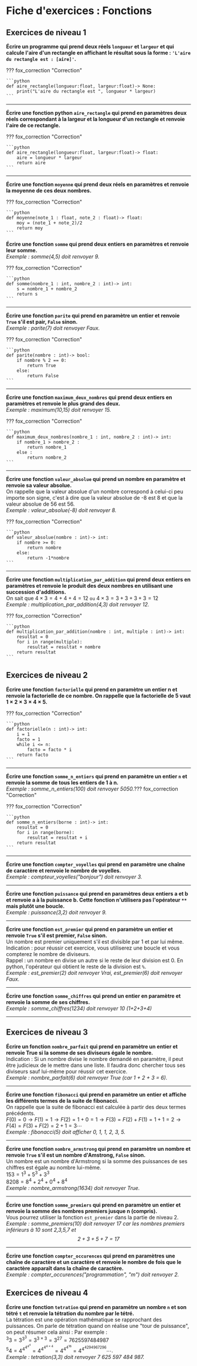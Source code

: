 # Fiche d'exercices : Fonctions

## Exercices de niveau 1

**Écrire un programme qui prend deux réels `longueur` et `largeur` et qui calcule l'aire d'un rectangle en affichant le résultat sous la forme : `'L'aire du rectangle est : [aire]'`.**

??? fox_correction "Correction"

    ```python
    def aire_rectangle(longueur:float, largeur:float)-> None:
        print("L'aire du rectangle est ", longueur * largeur)
    ```

---

**Écrire une fonction python `aire_rectangle` qui prend en paramètres deux réels correspondant à la largeur et la longueur d'un rectangle et renvoie l'aire de ce rectangle.**  

??? fox_correction "Correction"

    ```python
    def aire_rectangle(longueur:float, largeur:float)-> float:
        aire = longueur * largeur
        return aire
    ```

---

**Écrire une fonction `moyenne` qui prend deux réels en paramètres et renvoie la moyenne de ces deux nombres.**

??? fox_correction "Correction"

    ```python
    def moyenne(note_1 : float, note_2 : float)-> float:
        moy = (note_1 + note_2)/2
        return moy
    ```

**Écrire une fonction `somme` qui prend deux entiers en paramètres et renvoie leur somme.**  
*Exemple : somme(4,5) doit renvoyer 9.*  

??? fox_correction "Correction"

    ```python
    def somme(nombre_1 : int, nombre_2 : int)-> int:
        s = nombre_1 + nombre_2
        return s
    ```

---

**Écrire une fonction `parite` qui prend en paramètre un entier et renvoie `True` s'il est pair, `False` sinon.**  
*Exemple : parite(7) doit renvoyer Faux.* 

??? fox_correction "Correction"

    ```python
    def parite(nombre : int)-> bool:
        if nombre % 2 == 0:
            return True
        else:
            return False
    ```

---

**Écrire une fonction `maximum_deux_nombres` qui prend deux entiers en paramètres et renvoie le plus grand des deux.**  
*Exemple : maximum(10,15) doit renvoyer 15.*  

??? fox_correction "Correction"

    ```python
    def maximum_deux_nombres(nombre_1 : int, nombre_2 : int)-> int:
        if nombre_1 > nombre_2 : 
            return nombre_1
        else : 
            return nombre_2
    ```

---

**Écrire une fonction `valeur_absolue` qui prend un nombre en paramètre et renvoie sa valeur absolue.**  
On rappelle que la valeur absolue d'un nombre correspond à celui-ci peu importe son signe, c'est à dire que la valeur absolue de -8 est 8 et que la valeur absolue de 56 est 56.  
*Exemple : valeur_absolue(-8) doit renvoyer 8.*

??? fox_correction "Correction"

    ```python
    def valeur_absolue(nombre : int)-> int:
        if nombre >= 0:
            return nombre
        else:
            return -1*nombre
    ```

---

**Écrire une fonction `multiplication_par_addition` qui prend deux entiers en paramètres et renvoie le produit des deux nombres en utilisant une succession d'additions.**  
On sait que $4\times3 = 4 + 4 + 4 = 12~\texttt{ou}~4\times3 = 3 + 3 + 3 + 3 = 12$  
*Exemple : multiplication_par_addition(4,3) doit renvoyer 12.*

??? fox_correction "Correction"

    ```python
    def multiplication_par_addition(nombre : int, multiple : int)-> int:
        resultat = 0
        for i in range(multiple):
            resultat = resultat + nombre
        return resultat
    ```

## Exercices de niveau 2

**Écrire une fonction `factorielle` qui prend en paramètre un entier n et renvoie la factorielle de ce nombre. On rappelle que la factorielle de 5 vaut $1\times2\times3\times4\times5$.**  

??? fox_correction "Correction"

    ```python
    def factorielle(n : int)-> int:
        i = 1
        facto = 1
        while i <= n:
            facto = facto * i
        return facto
    ```

---

**Écrire une fonction `somme_n_entiers` qui prend en paramètre un entier `n` et renvoie la somme de tous les entiers de 1 à n.**  
*Exemple : somme_n_entiers(100) doit renvoyer 5050.*??? fox_correction "Correction"

??? fox_correction "Correction"

    ```python
    def somme_n_entiers(borne : int)-> int:
        resultat = 0
        for i in range(borne):
            resultat = resultat + i
        return resultat
    ```
---

**Écrire une fonction `compter_voyelles` qui prend en paramètre une chaîne de caractère et renvoie le nombre de voyelles.**  
*Exemple : compteur_voyelles("bonjour") doit renvoyer 3.*

---

**Écrire une fonction `puissance` qui prend en paramètres deux entiers a et b et renvoie a à la puissance b. Cette fonction n'utilisera pas l'opérateur `**` mais plutôt une boucle.**  
*Exemple : puissance(3,2) doit renvoyer 9.*

---

**Écrire une fonction `est_premier` qui prend en paramètre un entier et renvoie `True` s'il est premier, `False` sinon.**  
Un nombre est premier uniquement s'il est divisible par 1 et par lui même.  
Indication : pour réussir cet exercice, vous utiliserez une boucle et vous compterez le nombre de diviseurs.  
Rappel : un nombre en divise un autre si le reste de leur division est 0. En python, l'opérateur qui obtient le reste de la division est `%`.  
*Exemple : est_premier(2) doit renvoyer Vrai, est_premier(6) doit renvoyer Faux.*  

---

**Écrire une fonction `somme_chiffres` qui prend un entier en paramètre et renvoie la somme de ses chiffres.**  
*Exemple : somme_chiffres(1234) doit renvoyer 10 (1+2+3+4)* 

---

## Exercices de niveau 3

**Écrire un fonction `nombre_parfait` qui prend en paramètre un entier et renvoie True si la somme de ses diviseurs égale le nombre.**  
Indication : Si un nombre divise le nombre demandé en paramètre, il peut être judicieux de le mettre dans une liste. Il faudra donc chercher tous ses diviseurs sauf lui-même pour réussir cet exercice.  
*Exemple : nombre_parfait(6) doit renvoyer True (car 1 + 2 + 3 = 6).* 

---

**Écrire une fonction `fibonacci` qui prend en paramètre un entier et affiche les différents termes de la suite de fibonacci.**  
On rappelle que la suite de fibonacci est calculée à partir des deux termes précédents.  
$F(0) = 0 \rightarrow F(1) = 1 \rightarrow F(2) = 1 + 0 = 1 \rightarrow F(3) = F(2) + F(1) = 1 + 1 = 2 \rightarrow F(4) = F(3) + F(2) = 2 + 1 = 3 \cdots$  
*Exemple : fibonacci(5) doit afficher 0, 1, 1, 2, 3, 5.*  

---

**Écrire une fonction `nombre_armstrong` qui prend en paramètre un nombre et renvoie `True` s'il est un nombre d'Amstrong, `False` sinon.**  
Un nombre est un nombre d'Armstrong si la somme des puissances de ses chiffres est égale au nombre lui-même.  
$153 = 1^3 + 5^3 + 3^3$  
$8208 = 8^4 + 2^4+ 0^4+8^4$  
*Exemple : nombre_armstrong(1634) doit renvoyer True.*

---

**Écrire une fonction `somme_premiers` qui prend en paramètre un entier et renvoie la somme des nombres premiers jusque n (compris).**  
Vous pourrez utiliser la fonction `est_premier` dans la partie de niveau 2.  
*Exemple : somme_premiers(10) doit renvoyer 17 car les nombres premiers inférieurs à 10 sont 2,3,5,7 et $$2+3+5+7=17$$*  

---

**Écrire une fonction `compter_occurences` qui prend en paramètres une chaîne de caractère et un caractère et renvoie le nombre de fois que le caractère apparaît dans la chaîne de caractère.**  
*Exemple : compter_occurences("programmation", "m") doit renvoyer 2.*

## Exercices de niveau 4

**Écrire une fonction `tetration` qui prend en paramètre un nombre `n` et son tétré `t` et renvoie la tétration du nombre par le tétré.**  
La tétration est une opération mathématique se rapprochant des puissances.
On parle de tétration quand on réalise une "tour de puissance", on peut résumer cela ainsi :
Par exemple :  
${^{3}3} = 3^{3{^3}} = 3^{3\times3} = 3^{27} = 7 625 597 484 987$  
${^{5}4} = 4^{4^{4^{4^{4}}}} = 4 ^ {4^{4^{4\times4}}} = 4^{4^{4^{16}}} = 4^{4^{4294967296}}\cdots$.  
*Exemple : tetration(3,3) doit renvoyer 7 625 597 484 987.*
